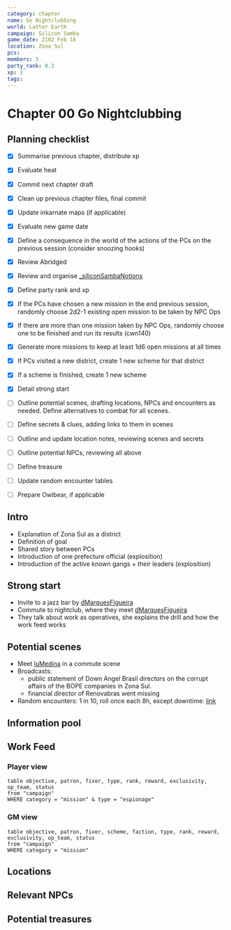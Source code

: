 ```yaml
---
category: chapter
name: Go Nightclubbing
world: Latter Earth
campaign: Silicon Samba
game_date: 2102 Feb 16
location: Zona Sul
pcs: 
members: 3
party_rank: 0.3
xp: 2
tags: 
---
```


# Chapter 00 Go Nightclubbing

## Planning checklist

- [x] Summarise previous chapter, distribute xp
- [x] Evaluate heat
- [x] Commit next chapter draft
- [x] Clean up previous chapter files, final commit
- [x] Update inkarnate maps (if applicable)
- [x] Evaluate new game date
- [x] Define a consequence in the world of the actions of the PCs on the previous session (consider snoozing hooks)
- [x] Review Abridged
- [x] Review and organise [_siliconSambaNotions](../_siliconSambaNotions.md)
- [x] Define party rank and xp
- [x] If the PCs have chosen a new mission in the end previous session, randomly choose 2d2-1 existing open mission to be taken by NPC Ops
- [x] If there are more than one mission taken by NPC Ops, randomly choose one to be finished and run its results (cwn140)
- [x] Generate more missions to keep at least 1d6 open missions at all times
- [x] If PCs visited a new district, create 1 new scheme for that district
- [x] If a scheme is finished, create 1 new scheme
- [x] Detail strong start
- [ ] Outline potential scenes, drafting locations, NPCs and encounters as needed. Define alternatives to combat for all scenes.
- [ ] Define secrets & clues, adding links to them in scenes
- [ ] Outline and update location notes, reviewing scenes and secrets
- [ ] Outline potential NPCs, reviewing all above
- [ ] Define treasure
- [ ] Update random encounter tables
- [ ] Prepare Owlbear, if applicable


## Intro

- Explanation of Zona Sul as a district
- Definition of goal
- Shared story between PCs
- Introduction of one prefecture official (explosition)
- Introduction of the active known gangs + their leaders (explosition)

## Strong start

- Invite to a jazz bar by [dMarquesFigueira](../npcs/dMarquesFigueira.md)
- Commute to nightclub, where they meet [dMarquesFigueira](../npcs/dMarquesFigueira.md)
- They talk about work as operatives, she explains the drill and how the work feed works

## Potential scenes

- Meet [luMedina](../npcs/luMedina.md) in a commute scene 
- Broadcasts:
	- public statement of Down Angel Brasil directors on the corrupt affairs of the BOPE companies in Zona Sul.
	- financial director of Renovabras went missing
- Random encounters: 1 in 10, roll once each 8h, except downtime:  [link](https://chartopia.d12dev.com/chart/22797/)

## Information pool


## Work Feed

### Player view

```dataview
table objective, patron, fixer, type, rank, reward, exclusivity, op_team, status
from "campaign"
WHERE category = "mission" & type = "espionage"
```

### GM view

```dataview
table objective, patron, fixer, scheme, faction, type, rank, reward, exclusivity, op_team, status
from "campaign"
WHERE category = "mission"
```




## Locations


## Relevant NPCs


## Potential treasures

